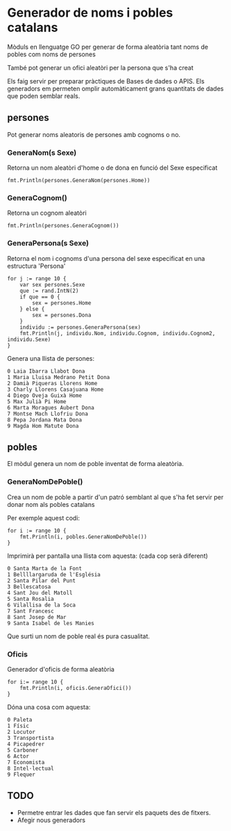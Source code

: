 # Generador de noms i pobles catalans

Mòduls en llenguatge GO per generar de forma aleatòria tant noms de pobles com noms de persones

També pot generar un ofici aleatòri per la persona que s'ha creat

Els faig servir per preparar pràctiques de Bases de dades o APIS. Els generadors em permeten omplir automàticament grans quantitats de dades que poden semblar reals.

## persones

Pot generar noms aleatoris de persones amb cognoms o no.

### GeneraNom(s Sexe)

Retorna un nom aleatòri d'home o de dona en funció del Sexe especificat

```golang
fmt.Println(persones.GeneraNom(persones.Home))
```

### GeneraCognom()

Retorna un cognom aleatòri 

```
fmt.Println(persones.GeneraCognom())
```

### GeneraPersona(s Sexe)

Retorna el nom i cognoms d'una persona del sexe especificat en una estructura 'Persona'

```golang
for j := range 10 {
    var sex persones.Sexe
    que := rand.IntN(2)
    if que == 0 {
        sex = persones.Home
    } else {
        sex = persones.Dona
    }
    individu := persones.GeneraPersona(sex)
    fmt.Println(j, individu.Nom, individu.Cognom, individu.Cognom2, individu.Sexe)
}
```

Genera una llista de persones:

```log
0 Laia Ibarra Llabot Dona
1 Maria Lluisa Medrano Petit Dona
2 Damià Piqueras Llorens Home
3 Charly Llorens Casajuana Home
4 Diego Oveja Guixà Home
5 Max Julià Pi Home
6 Marta Moragues Aubert Dona
7 Montse Mach Llofriu Dona
8 Pepa Jordana Mata Dona
9 Magda Hom Matute Dona
```

## pobles

El mòdul genera un nom de poble inventat de forma aleatòria. 

### GeneraNomDePoble()

Crea un nom de poble a partir d'un patró semblant al que s'ha fet servir per donar nom als pobles catalans

Per exemple aquest codi:

```
for i := range 10 {
	fmt.Println(i, pobles.GeneraNomDePoble())
}
```

Imprimirà per pantalla una llista com aquesta: (cada cop serà diferent)

```log
0 Santa Marta de la Font
1 Bellllargaruda de l'Església
2 Santa Pilar del Punt
3 Bellescatosa
4 Sant Jou del Matoll
5 Santa Rosalia
6 Vilallisa de la Soca
7 Sant Francesc
8 Sant Josep de Mar
9 Santa Isabel de les Manies
```

Que surti un nom de poble real és pura casualitat.

### Oficis

Generador d'oficis de forma aleatòria

```golang
for i:= range 10 {
    fmt.Println(i, oficis.GeneraOfici())
}
```

Dóna una cosa com aquesta:

```log
0 Paleta
1 Físic
2 Locutor
3 Transportista
4 Picapedrer
5 Carboner
6 Actor
7 Economista
8 Intel·lectual
9 Flequer
```

## TODO

- Permetre entrar les dades que fan servir els paquets des de fitxers.
- Afegir nous generadors
